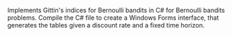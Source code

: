 Implements Gittin's indices for Bernoulli bandits in C# for Bernoulli bandits problems.
Compile the C# file to create a Windows Forms interface, that generates the tables given a discount rate and a fixed time horizon.
